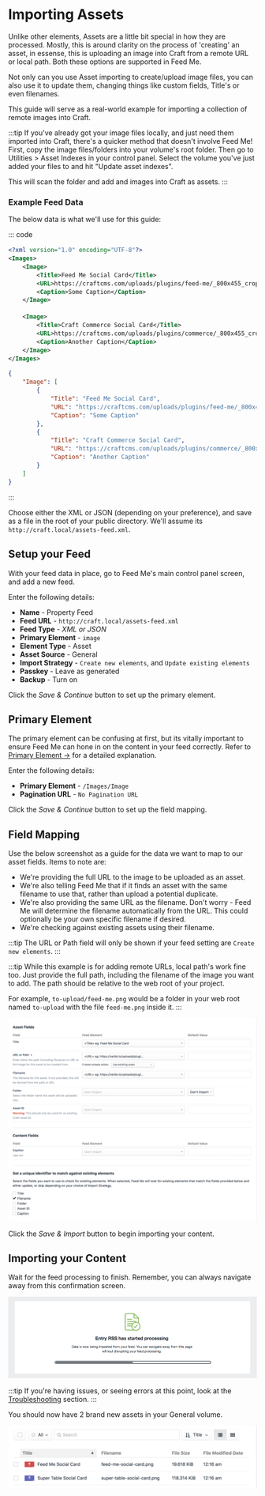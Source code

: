 # Importing Assets 

Unlike other elements, Assets are a little bit special in how they are processed. Mostly, this is around clarity on the process of 'creating' an asset, in essense, this is uploading an image into Craft from a remote URL or local path. Both these options are supported in Feed Me.

Not only can you use Asset importing to create/upload image files, you can also use it to update them, changing things like custom fields, Title's or even filenames.

This guide will serve as a real-world example for importing a collection of remote images into Craft.

:::tip
If you've already got your image files locally, and just need them imported into Craft, there's a quicker method that doesn't involve Feed Me! First, copy the image files/folders into your volume's root folder. Then go to Utilities > Asset Indexes in your control panel. Select the volume you've just added your files to and hit "Update asset indexes".

This will scan the folder and add and images into Craft as assets.
:::

### Example Feed Data
The below data is what we'll use for this guide:

::: code
```xml
<?xml version="1.0" encoding="UTF-8"?>
<Images>
    <Image>
        <Title>Feed Me Social Card</Title>
        <URL>https://craftcms.com/uploads/plugins/feed-me/_800x455_crop_center-center_none/feed-me-social-card.png</URL>
        <Caption>Some Caption</Caption>
    </Image>

    <Image>
        <Title>Craft Commerce Social Card</Title>
        <URL>https://craftcms.com/uploads/plugins/commerce/_800x455_crop_center-center_none/commerce-social-card.png</URL>
        <Caption>Another Caption</Caption>
    </Image>
</Images>
```

```json
{
    "Image": [
        {
            "Title": "Feed Me Social Card",
            "URL": "https://craftcms.com/uploads/plugins/feed-me/_800x455_crop_center-center_none/feed-me-social-card.png",
            "Caption": "Some Caption"
        },
        {
            "Title": "Craft Commerce Social Card",
            "URL": "https://craftcms.com/uploads/plugins/commerce/_800x455_crop_center-center_none/commerce-social-card.png",
            "Caption": "Another Caption"
        }
    ]
}
```
:::

Choose either the XML or JSON (depending on your preference), and save as a file in the root of your public directory. We'll assume its `http://craft.local/assets-feed.xml`.

## Setup your Feed

With your feed data in place, go to Feed Me's main control panel screen, and add a new feed.

Enter the following details:

- **Name** - Property Feed
- **Feed URL** - `http://craft.local/assets-feed.xml`
- **Feed Type** - _XML or JSON_
- **Primary Element** - `image`
- **Element Type** - Asset
- **Asset Source** - General
- **Import Strategy** - `Create new elements`, and `Update existing elements`
- **Passkey** - Leave as generated
- **Backup** - Turn on

Click the _Save & Continue_ button to set up the primary element.

## Primary Element

The primary element can be confusing at first, but its vitally important to ensure Feed Me can hone in on the content in your feed correctly. Refer to [Primary Element →](../feature-tour/primary-element.md) for a detailed explanation.

Enter the following details:

- **Primary Element** - `/Images/Image`
- **Pagination URL** - `No Pagination URL`

Click the _Save & Continue_ button to set up the field mapping.

## Field Mapping

Use the below screenshot as a guide for the data we want to map to our asset fields. Items to note are:

- We're providing the full URL to the image to be uploaded as an asset.
- We're also telling Feed Me that if it finds an asset with the same filename to use that, rather than upload a potential duplicate.
- We're also providing the same URL as the filename. Don't worry - Feed Me will determine the filename automatically from the URL. This could optionally be your own specific filename if desired.
- We're checking against existing assets using their filename.

:::tip
The URL or Path field will only be shown if your feed setting are `Create new elements`.
:::

:::tip
While this example is for adding remote URLs, local path's work fine too. Just provide the full path, including the filename of the image you want to add. The path should be relative to the web root of your project.

For example, `to-upload/feed-me.png` would be a folder in your web root named `to-upload` with the file `feed-me.png` inside it.
:::

![Feedme Guide Mapping](../screenshots/feedme-guide-asset-field-mapping.png)

Click the _Save & Import_ button to begin importing your content.

## Importing your Content

Wait for the feed processing to finish. Remember, you can always navigate away from this confirmation screen.

![Feedme Start](../screenshots/feedme-start.png)

:::tip
If you're having issues, or seeing errors at this point, look at the [Troubleshooting](../support/troubleshooting.md) section.
:::

You should now have 2 brand new assets in your General volume.

![Feedme Guide Finish](../screenshots/feedme-guide-asset-finish.png)
